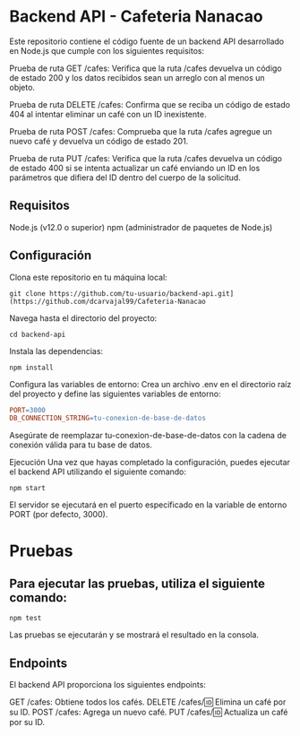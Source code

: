 
# Backend API - Cafeteria Nanacao
  Este repositorio contiene el código fuente de un backend API desarrollado en Node.js que cumple con los siguientes requisitos:

  Prueba de ruta GET /cafes: Verifica que la ruta /cafes devuelva un código de estado 200 y los datos recibidos sean un arreglo con al menos un objeto.
  
  Prueba de ruta DELETE /cafes: Confirma que se reciba un código de estado 404 al intentar eliminar un café con un ID inexistente.
  
  Prueba de ruta POST /cafes: Comprueba que la ruta /cafes agregue un nuevo café y devuelva un código de estado 201.
  
  Prueba de ruta PUT /cafes: Verifica que la ruta /cafes devuelva un código de estado 400 si se intenta actualizar un café enviando un ID en los parámetros que difiera del ID dentro del cuerpo de la solicitud.
## Requisitos
Node.js (v12.0 o superior)
npm (administrador de paquetes de Node.js)
## Configuración
Clona este repositorio en tu máquina local:
````shell
git clone https://github.com/tu-usuario/backend-api.git](https://github.com/dcarvajal99/Cafeteria-Nanacao
````
Navega hasta el directorio del proyecto:
````shell
cd backend-api
````

Instala las dependencias:
````shell
npm install
````
Configura las variables de entorno:
Crea un archivo .env en el directorio raíz del proyecto y define las siguientes variables de entorno:

````makefile
PORT=3000
DB_CONNECTION_STRING=tu-conexion-de-base-de-datos
````
Asegúrate de reemplazar tu-conexion-de-base-de-datos con la cadena de conexión válida para tu base de datos.

Ejecución
Una vez que hayas completado la configuración, puedes ejecutar el backend API utilizando el siguiente comando:

````shell
npm start
````
El servidor se ejecutará en el puerto especificado en la variable de entorno PORT (por defecto, 3000).

# Pruebas
## Para ejecutar las pruebas, utiliza el siguiente comando:

````shell
npm test
````
Las pruebas se ejecutarán y se mostrará el resultado en la consola.

## Endpoints
El backend API proporciona los siguientes endpoints:

GET /cafes: Obtiene todos los cafés.
DELETE /cafes/:id: Elimina un café por su ID.
POST /cafes: Agrega un nuevo café.
PUT /cafes/:id: Actualiza un café por su ID.

